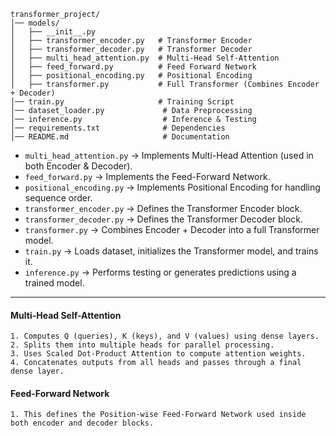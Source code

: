 ```
transformer_project/
│── models/
│   ├── __init__.py
│   ├── transformer_encoder.py   # Transformer Encoder
│   ├── transformer_decoder.py   # Transformer Decoder
│   ├── multi_head_attention.py  # Multi-Head Self-Attention
│   ├── feed_forward.py          # Feed Forward Network
│   ├── positional_encoding.py   # Positional Encoding
│   ├── transformer.py           # Full Transformer (Combines Encoder + Decoder)
│── train.py                     # Training Script
│── dataset_loader.py             # Data Preprocessing
│── inference.py                  # Inference & Testing
│── requirements.txt              # Dependencies
│── README.md                     # Documentation
```

- `multi_head_attention.py` → Implements Multi-Head Attention (used in both Encoder & Decoder).
- `feed_forward.py` → Implements the Feed-Forward Network.
- `positional_encoding.py` → Implements Positional Encoding for handling sequence order.
- `transformer_encoder.py` → Defines the Transformer Encoder block.
- `transformer_decoder.py` → Defines the Transformer Decoder block.
- `transformer.py` → Combines Encoder + Decoder into a full Transformer model.
- `train.py` → Loads dataset, initializes the Transformer model, and trains it.
- `inference.py` → Performs testing or generates predictions using a trained model.

---
#### Multi-Head Self-Attention    
    1. Computes Q (queries), K (keys), and V (values) using dense layers.
    2. Splits them into multiple heads for parallel processing.
    3. Uses Scaled Dot-Product Attention to compute attention weights.
    4. Concatenates outputs from all heads and passes through a final dense layer.

#### Feed-Forward Network
    1. This defines the Position-wise Feed-Forward Network used inside both encoder and decoder blocks.

